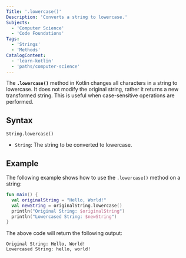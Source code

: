 ```yaml
---
Title: '.lowercase()'
Description: 'Converts a string to lowercase.'
Subjects:
  - 'Computer Science'
  - 'Code Foundations'
Tags:
  - 'Strings'
  - 'Methods'
CatalogContent:
  - 'learn-kotlin'
  - 'paths/computer-science'
---
```


The **`.lowercase()`** method in Kotlin changes all characters in a string to lowercase. It does not modify the original string, rather it returns a new transformed string. This is useful when case-sensitive operations are performed.

## Syntax

```pseudo
String.lowercase()
```

- `String`: The string to be converted to lowercase.

## Example

The following example shows how to use the `.lowercase()` method on a string:

```kotlin
fun main() {
  val originalString = "Hello, World!"
  val newString = originalString.lowercase()
  println("Original String: $originalString")
  println("Lowercased String: $newString")
}
```

The above code will return the following output:

```shell
Original String: Hello, World!
Lowercased String: hello, world!
```
